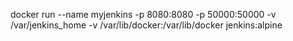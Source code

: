 docker run --name myjenkins -p 8080:8080 -p 50000:50000 -v /var/jenkins_home -v /var/lib/docker:/var/lib/docker jenkins:alpine